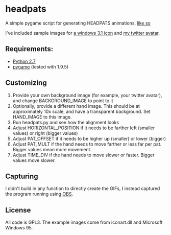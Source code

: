 # headpats
 A simple pygame script for generating HEADPATS animations, [like so](https://twitter.com/Foone/status/1215479542959075328)

 I've included sample images for [a windows 3.1 icon](https://twitter.com/win_icons/status/1215392811354247168) and [my twitter avatar](https://twitter.com/Foone). 

## Requirements:
* [Python 2.7](https://www.python.org/)
* [pygame](https://www.pygame.org/news) (tested with 1.9.5)

## Customizing

1. Provide your own background image (for example, your twitter avatar), and change BACKGROUND_IMAGE to point to it
2. Optionally, provide a different hand image. This should be at approximately 10x scale, and have a transparent background. Set HAND_IMAGE to this image.
3. Run headpats.py and see how the alignment looks
4. Adjust HORIZONTAL_POSITION if it needs to be farther left (smaller values) or right (bigger values) 
5. Adjust PAT_OFFSET if it needs to be higher up (smaller) or lower (bigger)
6. Adjust PAT_MULT if the hand needs to move farther or less far per pat. Bigger values mean more movement.
7. Adjust TIME_DIV if the hand needs to move slower or faster. Bigger values move slower.

## Capturing

I didn't build in any function to directly create the GIFs, I instead captured the program running using [OBS](https://obsproject.com/).

## License

All code is GPL3. The example images come from iconart.dll and Microsoft Windows 95.